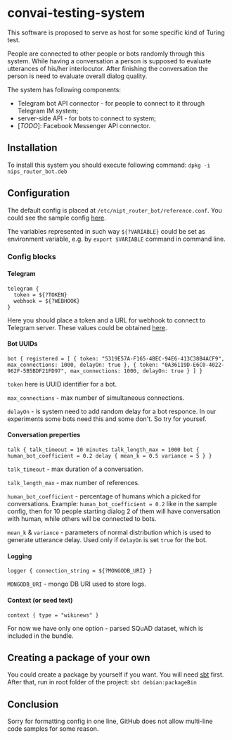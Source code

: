 convai-testing-system
=========================

This software is proposed to serve as host for some specific kind of Turing test.

People are connected to other people or bots randomly through this system. While having a conversation a person is supposed to evaluate utterances of his/her interlocutor. After finishing the conversation the person is need to evaluate overall dialog quality.

The system has following components:
* Telegram bot API connector - for people to connect to it through Telegram IM system;
* server-side API - for bots to connect to system;
* [_TODO_]: Facebook Messenger API connector.

## Installation
To install this system you should execute following command:
```dpkg -i nips_router_bot.deb```

## Configuration
The default config is placed at `/etc/nipt_router_bot/reference.conf`. You could see the sample config [here](./src/main/resources/reference.conf).

The variables represented in such way `${?VARIABLE}` could be set as environment variable, e.g. by `export $VARIABLE` command in command line.
### Config blocks
#### Telegram

```
telegram {
  token = ${?TOKEN}
  webhook = ${?WEBHOOK}
}
```

Here you should place a token and a URL for webhook to connect to Telegram server. These values could be obtained [here](https://core.telegram.org/bots).

#### Bot UUIDs
`bot {
  registered = [
    { token: "5319E57A-F165-4BEC-94E6-413C38B4ACF9", max_connections: 1000, delayOn: true },
    { token: "0A36119D-E6C0-4022-962F-5B5BDF21FD97", max_connections: 1000, delayOn: true }
  ]
}`

`token` here is UUID identifier for a bot. 

`max_connections` - max number of simultaneous connections. 

`delayOn` - is system need to add random delay for a bot responce. In our experiments some bots need this and some don't. So try for yoursef.

#### Conversation preperties
`talk {
  talk_timeout = 10 minutes
  talk_length_max = 1000
  bot {
    human_bot_coefficient = 0.2
    delay {
      mean_k = 0.5
      variance = 5
    }
  }`
  
`talk_timeout` - max duration of a conversation.

`talk_length_max` - max number of references.

`human_bot_coefficient` - percentage of humans which a picked for conversations. Example: `human_bot_coefficient = 0.2` like in the sample config, then for 10 people starting dialog 2 of them will have conversation with human, while others will be connected to bots.

`mean_k` & `variance` - parameters of normal distribution which is used to generate utterance delay. Used only if `delayOn` is set `true` for the bot.

#### Logging 
`logger {
    connection_string = ${?MONGODB_URI}
  }`
  
`MONGODB_URI` - mongo DB URI used to store logs.

#### Context (or seed text)
`context {
    type = "wikinews"
  }`

For now we have only one option - parsed SQuAD dataset, which is included in the bundle.



## Creating a package of your own
You could create a package by yourself if you want. You will need [sbt](http://www.scala-sbt.org/) first. After that, run in root folder of the project:
 ```sbt debian:packageBin```
 
## Conclusion
Sorry for formatting config in one line, GitHub does not allow multi-line code samples for some reason.



